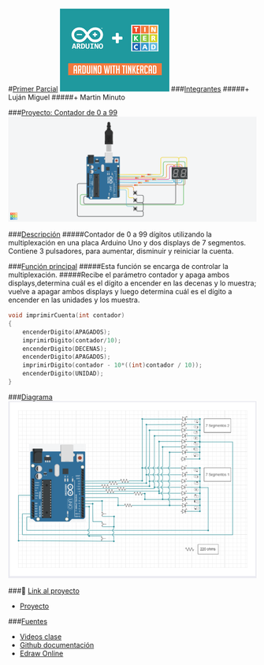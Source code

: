 #[Primer Parcial]()
![Imagen portada](img\Arduino.png)
###[Integrantes]()
#####+ Luján Miguel
#####+ Martin Minuto
  
###[Proyecto: Contador de 0 a 99]()
![Imagen Proyecto](img\ContadorDe0a99.png)

###[Descripción]()
#####Contador de 0 a 99 dígitos utilizando la multiplexación en una placa Arduino Uno y dos displays de 7 segmentos. Contiene 3 pulsadores, para aumentar, disminuir y reiniciar la cuenta. 

###[Función principal]()
#####Esta función se encarga de controlar la multiplexación.
#####Recibe el parámetro contador y apaga ambos displays,determina cuál es el dígito a encender  en las decenas y lo muestra; vuelve a apagar ambos displays y luego determina cuál es el dígito a encender en las unidades y los muestra.


```C++
void imprimirCuenta(int contador)
{
    encenderDigito(APAGADOS);
    imprimirDigito(contador/10);
    encenderDigito(DECENAS);
    encenderDigito(APAGADOS);
    imprimirDigito(contador - 10*((int)contador / 10));
    encenderDigito(UNIDAD);
}
```
###[Diagrama]()
![Diagrama proyecto](img\Diagrama.png)

###:eyes: [Link al proyecto]()
+ [Proyecto](https://www.tinkercad.com/things/3eCkR0PgxvF)
  
###[Fuentes]()
+ [Videos clase](https://www.youtube.com/playlist?list=PL7LaR6_A2-E11BQXtypHMgWrSR-XOCeyD)
+ [Github documentación](https://docs.github.com/es/get-started/writing-on-github/getting-started-with-writing-and-formatting-on-github/basic-writing-and-formatting-syntax)
+ [Edraw Online](https://www.edrawmax.com/online/share.html?code=fb7e017c63a511ee8e0f0a54be41f961)